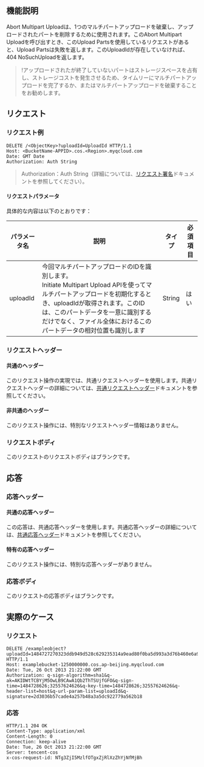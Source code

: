 ## 機能説明
Abort Multipart Uploadは、1つのマルチパートアップロードを破棄し、アップロードされたパートを削除するために使用されます。このAbort Multipart Uploadを呼び出すとき、このUpload Partsを使用しているリクエストがあると、Upload Partsは失敗を返します。このUploadIdが存在していなければ、404 NoSuchUploadを返します。

>!アップロードされたが終了していないパートはストレージスペースを占有し、ストレージコストを発生させるため、タイムリーにマルチパートアップロードを完了するか、またはマルチパートアップロードを破棄することをお勧めします。

## リクエスト

### リクエスト例
```shell
DELETE /<ObjectKey>?uploadId=UploadId HTTP/1.1
Host: <BucketName-APPID>.cos.<Region>.myqcloud.com
Date: GMT Date
Authorization: Auth String
```

> Authorization：Auth String（詳細については、[リクエスト署名](https://cloud.tencent.com/document/product/436/7778)ドキュメントを参照してください）。

#### リクエストパラメータ

具体的な内容は以下のとおりです：

|パラメータ名|説明|タイプ |必須項目|
|---|---|---|---|
|uploadId|今回マルチパートアップロードのIDを識別します。<br>Initiate Multipart Upload APIを使ってマルチパートアップロードを初期化するとき、uploadIdが取得されます。このIDは、このパートデータを一意に識別するだけでなく、ファイル全体におけるこのパートデータの相対位置も識別します |String|はい|

### リクエストヘッダー

#### 共通のヘッダー
このリクエスト操作の実現では、共通リクエストヘッダーを使用します。共通リクエストヘッダーの詳細については、[共通リクエストヘッダー](https://cloud.tencent.com/document/product/436/7728)ドキュメントを参照してください。

#### 非共通のヘッダー
このリクエスト操作には、特別なリクエストヘッダー情報はありません。


### リクエストボディ
このリクエストのリクエストボディはブランクです。

## 応答

### 応答ヘッダー
#### 共通の応答ヘッダー 
この応答は、共通応答ヘッダーを使用します。共通応答ヘッダーの詳細については、[共通応答ヘッダー](https://cloud.tencent.com/document/product/436/7729)ドキュメントを参照してください。
#### 特有の応答ヘッダー
このリクエスト操作には、特別な応答ヘッダーがありません。


### 応答ボディ
このリクエストの応答ボディはブランクです。


## 実際のケース

### リクエスト
```shell
DELETE /exampleobject?uploadId=1484727270323ddb949d528c629235314a9ead80f0ba5d993a3d76b460e6a9cceb9633b08e HTTP/1.1
Host: examplebucket-1250000000.cos.ap-beijing.myqcloud.com
Date: Tue, 26 Oct 2013 21:22:00 GMT
Authorization: q-sign-algorithm=sha1&q-ak=AKIDWtTCBYjM5OwLB9CAwA1Qb2ThTSUjfGFO&q-sign-time=1484728626;32557624626&q-key-time=1484728626;32557624626&q-header-list=host&q-url-param-list=uploadId&q-signature=2d3036b57cade4a257b48a3a5dc922779a562b18
```

### 応答
```shell
HTTP/1.1 204 OK
Content-Type: application/xml
Content-Length: 0
Connection: keep-alive
Date: Tue, 26 Oct 2013 21:22:00 GMT
Server: tencent-cos
x-cos-request-id: NTg3ZjI5MzlfOTgxZjRlXzZhYjNfMjBh
```

